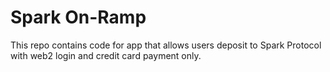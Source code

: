 # Spark On-Ramp  

This repo contains code for app that allows users deposit to Spark Protocol with web2 login and credit card payment only.
